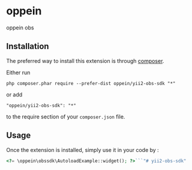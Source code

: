 oppein
======
oppein obs

Installation
------------

The preferred way to install this extension is through [composer](http://getcomposer.org/download/).

Either run

```
php composer.phar require --prefer-dist oppein/yii2-obs-sdk "*"
```

or add

```
"oppein/yii2-obs-sdk": "*"
```

to the require section of your `composer.json` file.


Usage
-----

Once the extension is installed, simply use it in your code by  :

```php
<?= \oppein\obssdk\AutoloadExample::widget(); ?>```"# yii2-obs-sdk" 
